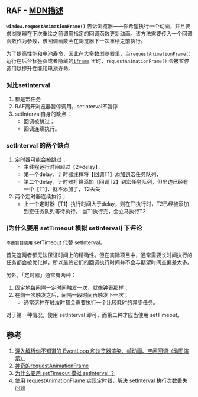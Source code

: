 ## RAF - [MDN描述](https://developer.mozilla.org/zh-CN/docs/Web/API/Window/requestAnimationFrame)

**`window.requestAnimationFrame()`** 告诉浏览器——你希望执行一个动画，并且要求浏览器在下次重绘之前调用指定的回调函数更新动画。该方法需要传入一个回调函数作为参数，该回调函数会在浏览器下一次重绘之前执行。

为了提高性能和电池寿命，因此在大多数浏览器里，当`requestAnimationFrame()` 运行在后台标签页或者隐藏的[`iframe`](https://developer.mozilla.org/zh-CN/docs/Web/HTML/Element/iframe) 里时，`requestAnimationFrame()` 会被暂停调用以提升性能和电池寿命。



### 对比setInterval

1. 都是宏任务
2. RAF离开浏览器暂停调用，setInterval不暂停
3. setInterval自身的缺点：
   - 回调被跳过；
   - 回调连续执行。

### setInterval 的两个缺点

1. 定时器可能会被跳过；
   - 主线程运行时间超过【2*delay】，
   - 第一个delay，计时器线程将【回调T1】添加到宏任务队列，
   - 第二个delay，计时器打算添加【回调T2】到宏任务队列，但里边已经有一个【T1】，就不添加了，T2丢失
2. 两个定时器连续执行；
   - 上一个定时器【T1】执行时间大于delay，则在T1执行时，T2已经被添加到宏任务队列等待执行。 当T1执行完，会立马执行T2

### [为什么要用 setTimeout 模拟 setInterval] 下评论

 `不要盲目使用` setTimeout 代替 setInterval。

 首先这两者都无法保证时间上的精确性。但在实际项目中，通常需要长时间执行的任务都会被优化掉，所以最终它们的回调执行时间并不会与期望时间点偏差太多。

 另外，「定时器」通常有两种：

1. 固定地每间隔一定时间触发一次，就像钟表那样；
2. 在前一次触发之后，间隔一段时间再触发下一次；
   - 通常这种在触发时都会需要执行一个比较耗时的异步任务。



对于第一种情况，使用 setInterval 即可，而第二种才应当使用 setTimeout。

## 参考

1. [深入解析你不知道的 EventLoop 和浏览器渲染、帧动画、空闲回调（动图演示）](https://juejin.cn/post/6844904165462769678)
2. [神奇的requestAnimationFrame](https://segmentfault.com/a/1190000012175376)
3. [为什么要用 setTimeout 模拟 setInterval ？](https://segmentfault.com/a/1190000038829248)
4. [使用 requestAnimationFrame 实现定时器，解决 setInterval 执行次数丢失问题 ](https://www.cnblogs.com/whosmeya/p/14135507.html)

